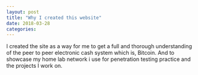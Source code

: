 ```yaml
---
layout: post
title: "Why I created this website"
date: 2018-03-28
categories:
---
```


I created the site as a way for me to get a full and thorough understanding of the peer to peer
electronic cash system which is, Bitcoin. And to showcase my home lab network i use for penetration testing practice and the projects I work on.
